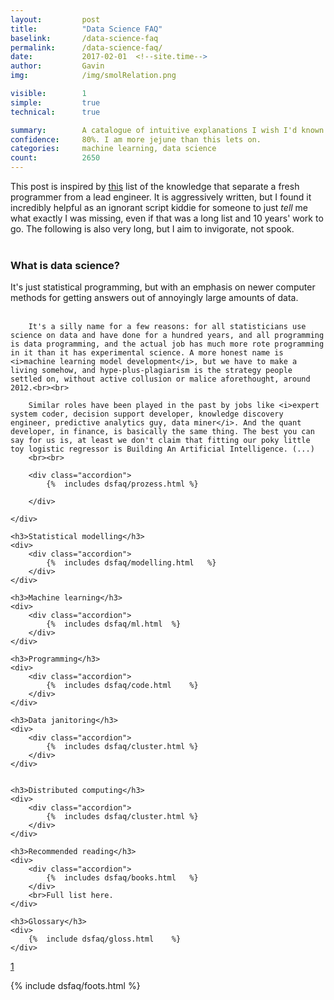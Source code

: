 ```yaml
---
layout: 		post
title:  		"Data Science FAQ"
baselink:		/data-science-faq
permalink:		/data-science-faq/
date:   		2017-02-01  <!--site.time-->
author:			Gavin	
img:			/img/smolRelation.png

visible:		1
simple:			true
technical:		true

summary:		A catalogue of intuitive explanations I wish I'd known before getting into data science.
confidence:		80%. I am more jejune than this lets on.
categories:		machine learning, data science
count:			2650
---
```


This post is inspired by <a href="{{Snot}}">this</a> list of the knowledge that separate a fresh programmer from a lead engineer. It is aggressively written, but I found it incredibly helpful as an ignorant script kiddie for someone to just <i>tell</i> me what exactly I was missing, even if that was a long list and 10 years' work to go. The following is also very long, but I aim to invigorate, not spook.<br><br>


<div class="accordion">
	<h3>What is data science?</h3>
	<div>
		It's just statistical programming, but with an emphasis on newer computer methods for getting answers out of annoyingly large amounts of data.<br><br>

		It's a silly name for a few reasons: for all statisticians use science on data and have done for a hundred years, and all programming is data programming, and the actual job has much more rote programming in it than it has experimental science. A more honest name is <i>machine learning model development</i>, but we have to make a living somehow, and hype-plus-plagiarism is the strategy people settled on, without active collusion or malice aforethought, around 2012.<br><br>

		Similar roles have been played in the past by jobs like <i>expert system coder, decision support developer, knowledge discovery engineer, predictive analytics guy, data miner</i>. And the quant developer, in finance, is basically the same thing. The best you can say for us is, at least we don't claim that fitting our poky little toy logistic regressor is Building An Artificial Intelligence. (...)
		<br><br>

		<div class="accordion">
			{%	includes dsfaq/prozess.html	%}
			
		</div>

	</div>
	
	<h3>Statistical modelling</h3>
	<div>
		<div class="accordion">
			{%	includes dsfaq/modelling.html	%}
		</div>
	</div>

	<h3>Machine learning</h3>
	<div>
		<div class="accordion">
			{%	includes dsfaq/ml.html	%}
		</div>
	</div>

	<h3>Programming</h3>
	<div>
		<div class="accordion">
			{%	includes dsfaq/code.html	%}
		</div>
	</div>

	<h3>Data janitoring</h3>
	<div>
		<div class="accordion">
			{%	includes dsfaq/cluster.html	%}
		</div>
	</div>


	<h3>Distributed computing</h3>
	<div>
		<div class="accordion">
			{%	includes dsfaq/cluster.html	%}
		</div>
	</div>

	<h3>Recommended reading</h3>
	<div>
		<div class="accordion">
			{%	includes dsfaq/books.html	%}
		</div>
		<br>Full list here.
	</div>

	<h3>Glossary</h3>
	<div>
		{%	include dsfaq/gloss.html	%}
	</div>	
	
</div>


<a href="#fn:1" id="fnref:1">1</a>




[Snot]: 		http://www.starling-software.com/employment/programmer-competency-matrix.html 

{%  include dsfaq/foots.html %}